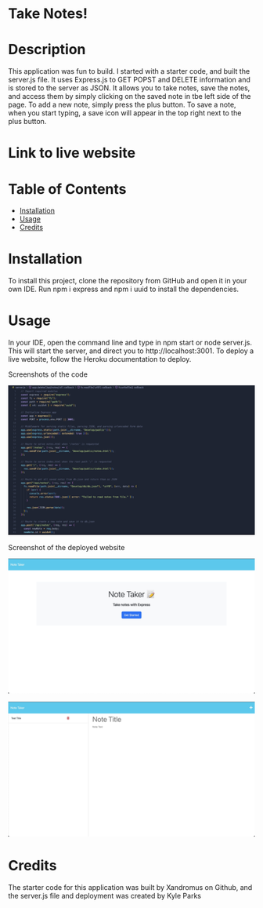 # Take Notes!

# Description

This application was fun to build. I started with a starter code, and built the server.js file. It uses Express.js to GET POPST and DELETE information and is stored to the server as JSON. It allows you to take notes, save the notes, and access them by simply clicking on the saved note in tbe left side of the page. To add a new note, simply press the plus button. To save a note, when you start typing, a save icon will appear in the top right next to the plus button.

# Link to live website



# Table of Contents
* [Installation](#installation)
* [Usage](#usage)
* [Credits](#credits)

# Installation

To install this project, clone the repository from GitHub and open it in your own IDE. Run npm i express and npm i uuid to install the dependencies.

# Usage

In your IDE, open the command line and type in npm start or node server.js. This will start the server, and direct you to http://localhost:3001. To deploy a live website, follow the Heroku documentation to deploy.

Screenshots of the code

![first](Develop/images/first.jpg)

Screenshot of the deployed website

![second](Develop/images/second.jpg)

![third](Develop/images/third.jpg)

# Credits

The starter code for this application was built by Xandromus on Github, and the server.js file and deployment was created by Kyle Parks